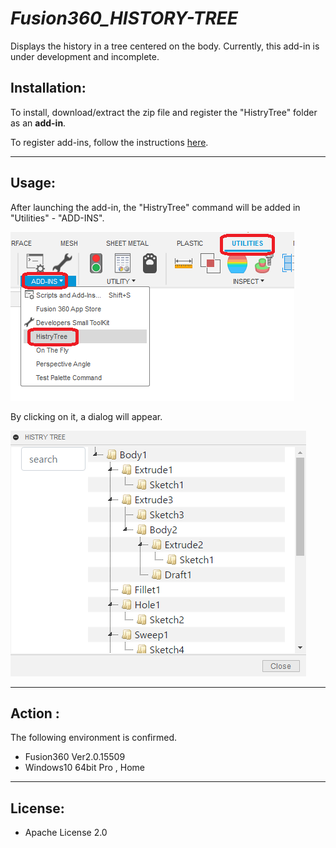 # ***Fusion360_HISTORY-TREE***
Displays the history in a tree centered on the body.
Currently, this add-in is under development and incomplete.

## **Installation**:

To install, download/extract the zip file and register the "HistryTree" folder as an **add-in**.

To register add-ins, follow the instructions [here](https://knowledge.autodesk.com/support/fusion-360/troubleshooting/caas/sfdcarticles/sfdcarticles/How-to-install-an-ADD-IN-and-Script-in-Fusion-360.html).

---

## **Usage**:

After launching the add-in, the "HistryTree" command will be added in "Utilities" - "ADD-INS".

![Alt text](./resources/menu_eng.png)

By clicking on it, a dialog will appear.

![Alt text](./resources/dialog_eng.png)

---

## **Action** :

The following environment is confirmed.

- Fusion360 Ver2.0.15509
- Windows10 64bit Pro , Home

---

## **License**:
- Apache License 2.0